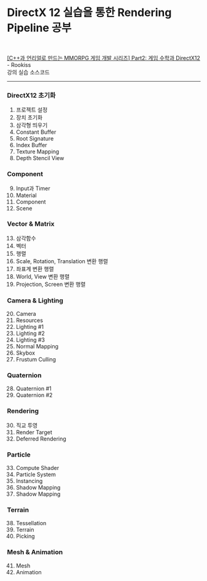 # DirectX 12 실습을 통한 Rendering Pipeline 공부

<br>

[[C++과 언리얼로 만드는 MMORPG 게임 개발 시리즈] Part2: 게임 수학과 DirectX12](https://www.inflearn.com/course/%EC%96%B8%EB%A6%AC%EC%96%BC-3d-mmorpg-2/dashboard) - Rookiss<br>
강의 실습 소스코드

---

### DirectX12 초기화

1. 프로젝트 설정 
2. 장치 초기화 
3. 삼각형 띄우기 
4. Constant Buffer 
5. Root Signature 
6. Index Buffer 
7. Texture Mapping 
8. Depth Stencil View
   
### Component

9. Input과 Timer
10. Material
11. Component
12. Scene
    
### Vector & Matrix

13. 삼각함수
14. 벡터
15. 행렬
16. Scale, Rotation, Translation 변환 행렬
17. 좌표계 변환 행렬
18. World, View 변환 행렬
19. Projection, Screen 변환 행렬

### Camera & Lighting

20. Camera
21. Resources
22. Lighting #1
23. Lighting #2
24. Lighting #3
25. Normal Mapping
26. Skybox
27. Frustum Culling

### Quaternion

28. Quaternion #1
29. Quaternion #2

### Rendering

30. 직교 투영
31. Render Target
32. Deferred Rendering

### Particle

33. Compute Shader
34. Particle System
35. Instancing
36. Shadow Mapping
37. Shadow Mapping

### Terrain

38. Tessellation
39. Terrain
40. Picking

### Mesh & Animation

41. Mesh
42. Animation

<br>

